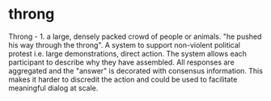 # throng
Throng - 1. a large, densely packed crowd of people or animals. "he pushed his way through the throng".   A system to support non-violent political protest i.e. large demonstrations, direct action.  The system allows each participant to describe why they have assembled.  All responses are aggregated and the "answer" is decorated with consensus information.  This makes it harder to discredit the action and could be used to facilitate meaningful dialog at scale.
